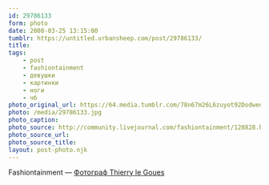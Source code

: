 ```yaml
---
id: 29786133
form: photo
date: 2008-03-25 13:15:00
tumblr: https://untitled.urbansheep.com/post/29786133/
title:
tags:
    - post
    - fashiontainment
    - девушки
    - картинки
    - ноги
    - чб
photo_original_url: https://64.media.tumblr.com/78n67m26L6zuyot92DodweqA_1280.jpg
photo: /media/29786133.jpg
photo_caption: 
photo_source: http://community.livejournal.com/fashiontainment/128828.html
photo_source_url:
photo_source_title:
layout: post-photo.njk
---
```


<p>Fashiontainment — <a href="http://community.livejournal.com/fashiontainment/128828.html">Фотограф Thierry le Goues</a></p>
